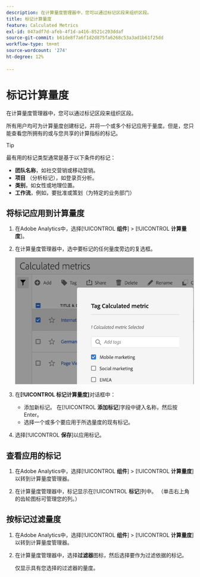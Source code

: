 ```yaml
---
description: 在计算量度管理器中，您可以通过标记区段来组织区段。
title: 标记计算量度
feature: Calculated Metrics
exl-id: 047adf7d-afeb-4f1d-a416-8521c203ddaf
source-git-commit: b61de8f7a6f1d2d875fa6268c53a3ad1b61f25dd
workflow-type: tm+mt
source-wordcount: '274'
ht-degree: 12%

---
```


# 标记计算量度

在计算量度管理器中，您可以通过标记区段来组织区段。

所有用户均可为计算量度创建标记，并将一个或多个标记应用于量度。但是，您只能查看您所拥有的或与您共享的计算指标的标记。

>[!TIP]
>
>最有用的标记类型通常是基于以下条件的标记：
>
>* **团队名称**，如社交营销或移动营销。
>* **项目** （分析标记），如登录页分析。
>* **类别**，如女性或地理位置。
>* **工作流**，例如，要批准或策划（为特定的业务部门）

## 将标记应用到计算量度

1. 在Adobe Analytics中，选择&#x200B;[!UICONTROL **组件**] > [!UICONTROL **计算量度**]。

1. 在计算量度管理器中，选中要标记的任何量度旁边的复选框。

   ![](assets/cm_add_tags.png)

1. 在&#x200B;**[!UICONTROL 标记计算量度]**&#x200B;对话框中：

   * 添加新标记。 在&#x200B;[!UICONTROL **添加标记**]&#x200B;字段中键入名称，然后按Enter。
   * 选择一个或多个要应用于所选量度的现有标记。

1. 选择&#x200B;[!UICONTROL **保存**]&#x200B;以应用标记。

## 查看应用的标记

1. 在Adobe Analytics中，选择&#x200B;[!UICONTROL **组件**] > [!UICONTROL **计算量度**]&#x200B;以转到计算量度管理器。

1. 在计算量度管理器中，标记显示在&#x200B;[!UICONTROL **标记**]&#x200B;列中。 （单击右上角的齿轮图标可管理您的列。）

## 按标记过滤量度

1. 在Adobe Analytics中，选择&#x200B;[!UICONTROL **组件**] > [!UICONTROL **计算量度**]&#x200B;以转到计算量度管理器。

1. 在计算量度管理器中，选择&#x200B;**过滤器**&#x200B;图标，然后选择要作为过滤依据的标记。

   仅显示具有您选择的过滤器的量度。
